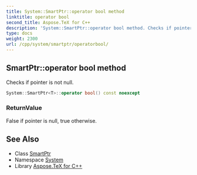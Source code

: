 ```yaml
---
title: System::SmartPtr::operator bool method
linktitle: operator bool
second_title: Aspose.TeX for C++
description: 'System::SmartPtr::operator bool method. Checks if pointer is not null in C++.'
type: docs
weight: 2300
url: /cpp/system/smartptr/operatorbool/
---
```

## SmartPtr::operator bool method


Checks if pointer is not null.

```cpp
System::SmartPtr<T>::operator bool() const noexcept
```


### ReturnValue

False if pointer is null, true otherwise.

## See Also

* Class [SmartPtr](../)
* Namespace [System](../../)
* Library [Aspose.TeX for C++](../../../)
